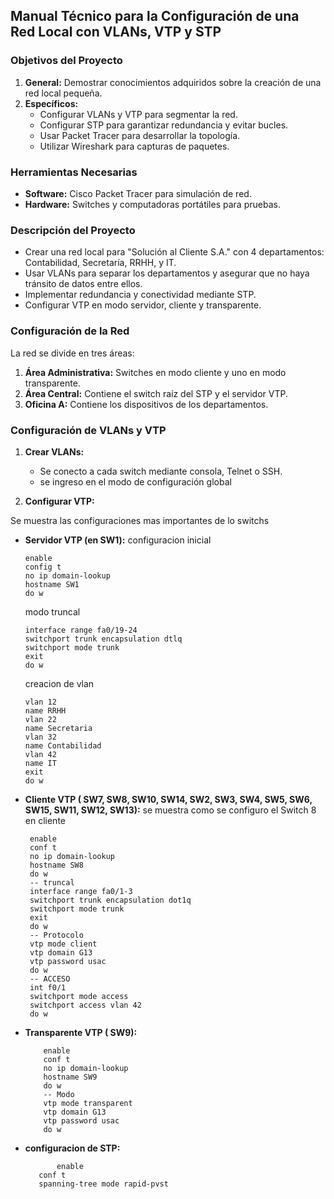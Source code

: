 ﻿## **Manual Técnico para la Configuración de una Red Local con VLANs, VTP y STP**

### **Objetivos del Proyecto**

1.  **General:** Demostrar conocimientos adquiridos sobre la creación de una red local pequeña.
2.  **Específicos:**
    -   Configurar VLANs y VTP para segmentar la red.
    -   Configurar STP para garantizar redundancia y evitar bucles.
    -   Usar Packet Tracer para desarrollar la topología.
    -   Utilizar Wireshark para capturas de paquetes.

### **Herramientas Necesarias**

-   **Software:** Cisco Packet Tracer para simulación de red.
-   **Hardware:** Switches y computadoras portátiles para pruebas.

### **Descripción del Proyecto**

-   Crear una red local para "Solución al Cliente S.A." con 4 departamentos: Contabilidad, Secretaría, RRHH, y IT.
-   Usar VLANs para separar los departamentos y asegurar que no haya tránsito de datos entre ellos.
-   Implementar redundancia y conectividad mediante STP.
-   Configurar VTP en modo servidor, cliente y transparente.

### **Configuración de la Red**

La red se divide en tres áreas:

1.  **Área Administrativa:** Switches en modo cliente y uno en modo transparente.
2.  **Área Central:** Contiene el switch raíz del STP y el servidor VTP.
3.  **Oficina A:** Contiene los dispositivos de los departamentos.

### **Configuración de VLANs y VTP**

1.  **Crear VLANs:**
    
    -   Se conecto a cada switch mediante consola, Telnet o SSH.
    -   se ingreso en el modo de configuración global
        
2.  **Configurar VTP:**

Se muestra las configuraciones mas importantes de lo switchs 
-   **Servidor VTP (en SW1):**
configuracion inicial

	    enable
	    config t 
	    no ip domain-lookup
	    hostname SW1
	    do w
       
	modo truncal

	    interface range fa0/19-24
	    switchport trunk encapsulation dtlq
	    switchport mode trunk 
	    exit
	    do w

	creacion de vlan
	
		vlan 12 
        name RRHH
        vlan 22
        name Secretaria
        vlan 32
        name Contabilidad
        vlan 42
        name IT
        exit 
        do w
	        
   -   **Cliente VTP ( SW7, SW8, SW10, SW14, SW2, SW3, SW4, SW5, SW6, SW15, SW11, SW12, SW13):**
       se muestra como se configuro el Switch 8 en cliente
       
	        enable
	        conf t
	        no ip domain-lookup
	        hostname SW8
	        do w
	        -- truncal
	        interface range fa0/1-3
    		switchport trunk encapsulation dot1q
    		switchport mode trunk
    		exit
    		do w
			-- Protocolo
			vtp mode client
			vtp domain G13
			vtp password usac
			do w
			-- ACCESO
			int f0/1
			switchport mode access
			switchport access vlan 42
			do w


        
-   **Transparente VTP ( SW9):**

			enable
			conf t
			no ip domain-lookup
			hostname SW9
			do w
			-- Modo
			vtp mode transparent
			vtp domain G13
			vtp password usac
			do w


 -   **configuracion de STP:**

		
        		enable
			conf t
			spanning-tree mode rapid-pvst


